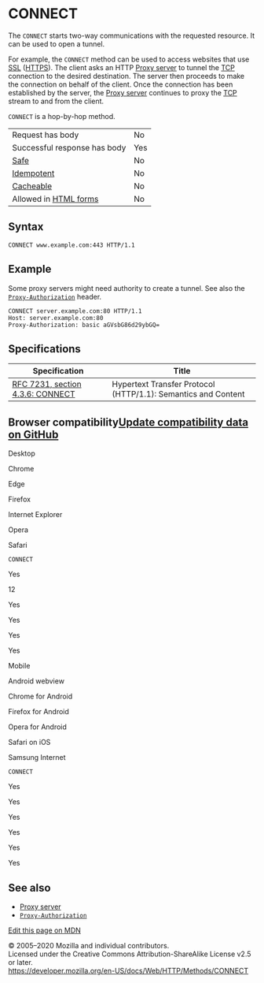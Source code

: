 CONNECT
=======

The `CONNECT` starts two-way communications with the requested resource. It can be used to open a tunnel.

For example, the `CONNECT` method can be used to access websites that use [SSL](https://developer.mozilla.org/en-US/docs/Glossary/SSL) ([HTTPS](https://developer.mozilla.org/en-US/docs/Glossary/HTTPS)). The client asks an HTTP [Proxy server](https://developer.mozilla.org/en-US/docs/Glossary/Proxy_server) to tunnel the [TCP](https://developer.mozilla.org/en-US/docs/Glossary/Transmission_Control_Protocol_(TCP)) connection to the desired destination. The server then proceeds to make the connection on behalf of the client. Once the connection has been established by the server, the [Proxy server](https://developer.mozilla.org/en-US/docs/Glossary/Proxy_server) continues to proxy the [TCP](https://developer.mozilla.org/en-US/docs/Glossary/Transmission_Control_Protocol_(TCP)) stream to and from the client.

`CONNECT` is a hop-by-hop method.

<table><tbody><tr class="odd"><td>Request has body</td><td>No</td></tr><tr class="even"><td>Successful response has body</td><td>Yes</td></tr><tr class="odd"><td><a href="https://developer.mozilla.org/en-US/docs/Glossary/Safe">Safe</a></td><td>No</td></tr><tr class="even"><td><a href="https://developer.mozilla.org/en-US/docs/Glossary/Idempotent">Idempotent</a></td><td>No</td></tr><tr class="odd"><td><a href="https://developer.mozilla.org/en-US/docs/Glossary/Cacheable">Cacheable</a></td><td>No</td></tr><tr class="even"><td>Allowed in <a href="https://developer.mozilla.org/en-US/docs/Web/Guide/HTML/Forms">HTML forms</a></td><td>No</td></tr></tbody></table>

Syntax
------

    CONNECT www.example.com:443 HTTP/1.1

Example
-------

Some proxy servers might need authority to create a tunnel. See also the [`Proxy-Authorization`](../headers/proxy-authorization) header.

    CONNECT server.example.com:80 HTTP/1.1 
    Host: server.example.com:80 
    Proxy-Authorization: basic aGVsbG86d29ybGQ=

Specifications
--------------

<table><thead><tr class="header"><th>Specification</th><th>Title</th></tr></thead><tbody><tr class="odd"><td><a href="https://tools.ietf.org/html/rfc7231#section-4.3.6">RFC 7231, section 4.3.6: CONNECT</a></td><td>Hypertext Transfer Protocol (HTTP/1.1): Semantics and Content</td></tr></tbody></table>

Browser compatibility<a href="https://github.com/mdn/browser-compat-data" class="bc-github-link">Update compatibility data on GitHub</a>
----------------------------------------------------------------------------------------------------------------------------------------

Desktop

<span class="bc-head-txt-label bc-head-icon-chrome">Chrome</span>

<span class="bc-head-txt-label bc-head-icon-edge">Edge</span>

<span class="bc-head-txt-label bc-head-icon-firefox">Firefox</span>

<span class="bc-head-txt-label bc-head-icon-ie">Internet Explorer</span>

<span class="bc-head-txt-label bc-head-icon-opera">Opera</span>

<span class="bc-head-txt-label bc-head-icon-safari">Safari</span>

`CONNECT`

Yes

12

Yes

Yes

Yes

Yes

Mobile

<span class="bc-head-txt-label bc-head-icon-webview_android">Android webview</span>

<span class="bc-head-txt-label bc-head-icon-chrome_android">Chrome for Android</span>

<span class="bc-head-txt-label bc-head-icon-firefox_android">Firefox for Android</span>

<span class="bc-head-txt-label bc-head-icon-opera_android">Opera for Android</span>

<span class="bc-head-txt-label bc-head-icon-safari_ios">Safari on iOS</span>

<span class="bc-head-txt-label bc-head-icon-samsunginternet_android">Samsung Internet</span>

`CONNECT`

Yes

Yes

Yes

Yes

Yes

Yes

See also
--------

-   [Proxy server](https://developer.mozilla.org/en-US/docs/Glossary/Proxy_server)
-   [`Proxy-Authorization`](../headers/proxy-authorization)

<a href="https://developer.mozilla.org/en-US/docs/Web/HTTP/Methods/CONNECT$edit" class="_attribution-link">Edit this page on MDN</a>

© 2005–2020 Mozilla and individual contributors.  
Licensed under the Creative Commons Attribution-ShareAlike License v2.5 or later.  
<a href="https://developer.mozilla.org/en-US/docs/Web/HTTP/Methods/CONNECT" class="_attribution-link">https://developer.mozilla.org/en-US/docs/Web/HTTP/Methods/CONNECT</a>
